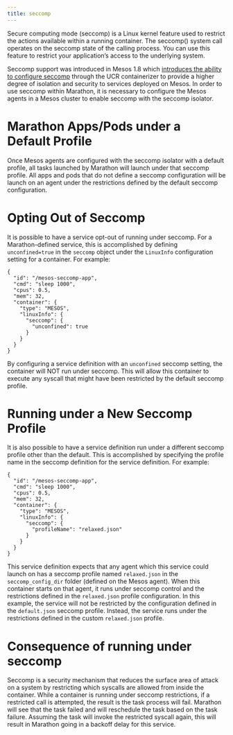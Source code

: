```yaml
---
title: seccomp
---
```


Secure computing mode (seccomp) is a Linux kernel feature used to restrict the actions available within a running container. The seccomp() system call operates on the seccomp state of the calling process. You can use this feature to restrict your application’s access to the underlying system.

Seccomp support was introduced in Mesos 1.8 which [introduces the ability to configure seccomp](http://mesos.apache.org/documentation/latest/isolators/linux-seccomp/) through the UCR containerizer to provide a higher degree of isolation and security to services deployed on Mesos.  In order to use seccomp within Marathon, it is necessary to configure the Mesos agents in a Mesos cluster to enable seccomp with the seccomp isolator.

# Marathon Apps/Pods under a Default Profile
Once Mesos agents are configured with the seccomp isolator with a default profile, all tasks launched by Marathon will launch under that seccomp profile.  All apps and pods that do not define a seccomp configuration will be launch on an agent under the restrictions defined by the default seccomp configuration.

# Opting Out of Seccomp
It is possible to have a service opt-out of running under seccomp. For a Marathon-defined service, this is accomplished by defining `unconfined=true` in the `seccomp` object under the `LinuxInfo` configuration setting for a container. For example:

```
{
  "id": "/mesos-seccomp-app",
  "cmd": "sleep 1000",
  "cpus": 0.5,
  "mem": 32,
  "container": {
    "type": "MESOS",
    "linuxInfo": {
      "seccomp": {
        "unconfined": true
      }
    }
  }
}
```

By configuring a service definition with an `unconfined` seccomp setting, the container will NOT run under seccomp. This will allow this container to execute any syscall that might have been restricted by the default seccomp profile.


# Running under a New Seccomp Profile
It is also possible to have a service definition run under a different seccomp profile other than the default. This is accomplished by specifying the profile name in the seccomp definition for the service definition. For example:

```
{
  "id": "/mesos-seccomp-app",
  "cmd": "sleep 1000",
  "cpus": 0.5,
  "mem": 32,
  "container": {
    "type": "MESOS",
    "linuxInfo": {
      "seccomp": {
        "profileName": "relaxed.json"
      }
    }
  }
}
```

This service definition expects that any agent which this service could launch on has a seccomp profile named `relaxed.json` in the `seccomp_config_dir` folder (defined on the Mesos agent). When this container starts on that agent, it runs under seccomp control and the restrictions defined in the `relaxed.json` profile configuration. In this example, the service will not be restricted by the configuration defined in the `default.json` seccomp profile. Instead, the service runs under the restrictions defined in the custom `relaxed.json` profile.

# Consequence of running under seccomp
Seccomp is a security mechanism that reduces the surface area of attack on a system by restricting which syscalls are allowed from inside the container. While a container is running under seccomp restrictions, if a restricted call is attempted, the result is the task process will fail.   Marathon will see that the task failed and will reschedule the task based on the task failure.  Assuming the task will invoke the restricted syscall again, this will result in Marathon going in a backoff delay for this service.
